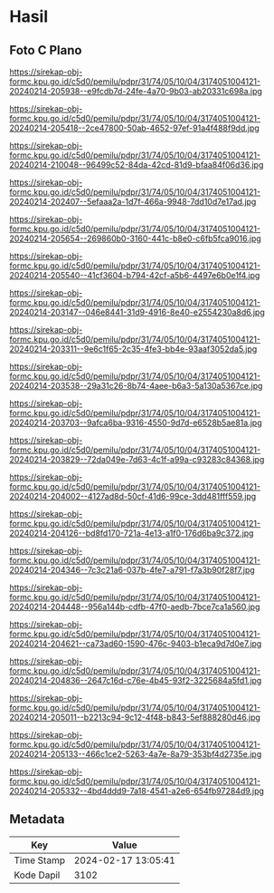 # Hasil

## Foto C Plano

https://sirekap-obj-formc.kpu.go.id/c5d0/pemilu/pdpr/31/74/05/10/04/3174051004121-20240214-205938--e9fcdb7d-24fe-4a70-9b03-ab20331c698a.jpg

https://sirekap-obj-formc.kpu.go.id/c5d0/pemilu/pdpr/31/74/05/10/04/3174051004121-20240214-205418--2ce47800-50ab-4652-97ef-91a4f488f9dd.jpg

https://sirekap-obj-formc.kpu.go.id/c5d0/pemilu/pdpr/31/74/05/10/04/3174051004121-20240214-210048--96499c52-84da-42cd-81d9-bfaa84f06d36.jpg

https://sirekap-obj-formc.kpu.go.id/c5d0/pemilu/pdpr/31/74/05/10/04/3174051004121-20240214-202407--5efaaa2a-1d7f-466a-9948-7dd10d7e17ad.jpg

https://sirekap-obj-formc.kpu.go.id/c5d0/pemilu/pdpr/31/74/05/10/04/3174051004121-20240214-205654--269860b0-3160-441c-b8e0-c6fb5fca9016.jpg

https://sirekap-obj-formc.kpu.go.id/c5d0/pemilu/pdpr/31/74/05/10/04/3174051004121-20240214-205540--41cf3604-b794-42cf-a5b6-4497e6b0e1f4.jpg

https://sirekap-obj-formc.kpu.go.id/c5d0/pemilu/pdpr/31/74/05/10/04/3174051004121-20240214-203147--046e8441-31d9-4916-8e40-e2554230a8d6.jpg

https://sirekap-obj-formc.kpu.go.id/c5d0/pemilu/pdpr/31/74/05/10/04/3174051004121-20240214-203311--9e6c1f65-2c35-4fe3-bb4e-93aaf3052da5.jpg

https://sirekap-obj-formc.kpu.go.id/c5d0/pemilu/pdpr/31/74/05/10/04/3174051004121-20240214-203538--29a31c26-8b74-4aee-b6a3-5a130a5367ce.jpg

https://sirekap-obj-formc.kpu.go.id/c5d0/pemilu/pdpr/31/74/05/10/04/3174051004121-20240214-203703--9afca6ba-9316-4550-9d7d-e6528b5ae81a.jpg

https://sirekap-obj-formc.kpu.go.id/c5d0/pemilu/pdpr/31/74/05/10/04/3174051004121-20240214-203829--72da049e-7d63-4c1f-a99a-c93283c84368.jpg

https://sirekap-obj-formc.kpu.go.id/c5d0/pemilu/pdpr/31/74/05/10/04/3174051004121-20240214-204002--4127ad8d-50cf-41d6-99ce-3dd481fff559.jpg

https://sirekap-obj-formc.kpu.go.id/c5d0/pemilu/pdpr/31/74/05/10/04/3174051004121-20240214-204126--bd8fd170-721a-4e13-a1f0-176d6ba9c372.jpg

https://sirekap-obj-formc.kpu.go.id/c5d0/pemilu/pdpr/31/74/05/10/04/3174051004121-20240214-204346--7c3c21a6-037b-4fe7-a791-f7a3b90f28f7.jpg

https://sirekap-obj-formc.kpu.go.id/c5d0/pemilu/pdpr/31/74/05/10/04/3174051004121-20240214-204448--956a144b-cdfb-47f0-aedb-7bce7ca1a560.jpg

https://sirekap-obj-formc.kpu.go.id/c5d0/pemilu/pdpr/31/74/05/10/04/3174051004121-20240214-204621--ca73ad60-1590-476c-9403-b1eca9d7d0e7.jpg

https://sirekap-obj-formc.kpu.go.id/c5d0/pemilu/pdpr/31/74/05/10/04/3174051004121-20240214-204836--2647c16d-c76e-4b45-93f2-3225684a5fd1.jpg

https://sirekap-obj-formc.kpu.go.id/c5d0/pemilu/pdpr/31/74/05/10/04/3174051004121-20240214-205011--b2213c94-9c12-4f48-b843-5ef888280d46.jpg

https://sirekap-obj-formc.kpu.go.id/c5d0/pemilu/pdpr/31/74/05/10/04/3174051004121-20240214-205133--466c1ce2-5263-4a7e-8a79-353bf4d2735e.jpg

https://sirekap-obj-formc.kpu.go.id/c5d0/pemilu/pdpr/31/74/05/10/04/3174051004121-20240214-205332--4bd4ddd9-7a18-4541-a2e6-654fb97284d9.jpg


## Metadata

| Key        | Value               |
| ---------- | ------------------- |
| Time Stamp | 2024-02-17 13:05:41 |
| Kode Dapil | 3102                |



